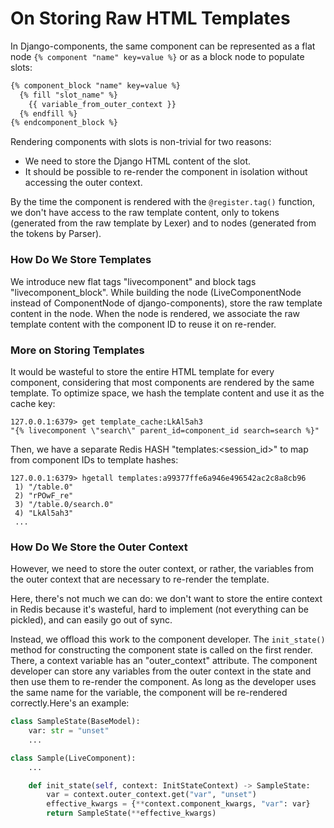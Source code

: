 # On Storing Raw HTML Templates

In Django-components, the same component can be represented as a flat node `{% component "name" key=value %}` or as a block node to populate slots:

```html
{% component_block "name" key=value %}
  {% fill "slot_name" %}
    {{ variable_from_outer_context }}
  {% endfill %}
{% endcomponent_block %}
```

Rendering components with slots is non-trivial for two reasons:

- We need to store the Django HTML content of the slot.
- It should be possible to re-render the component in isolation without accessing the outer context.

By the time the component is rendered with the `@register.tag()` function, we don't have access to the raw template content, only to tokens (generated from the raw template by Lexer) and to nodes (generated from the tokens by Parser).

### How Do We Store Templates

We introduce new flat tags "livecomponent" and block tags "livecomponent_block". While building the node (LiveComponentNode instead of ComponentNode of django-components), store the raw template content in the node. When the node is rendered, we associate the raw template content with the component ID to reuse it on re-render.

### More on Storing Templates

It would be wasteful to store the entire HTML template for every component, considering that most components are rendered by the same template. To optimize space, we hash the template content and use it as the cache key:

```redis
127.0.0.1:6379> get template_cache:LkAl5ah3
"{% livecomponent \"search\" parent_id=component_id search=search %}"
```

Then, we have a separate Redis HASH "templates:<session_id>" to map from component IDs to template hashes:

```redis
127.0.0.1:6379> hgetall templates:a99377ffe6a946e496542ac2c8a8cb96
 1) "/table.0"
 2) "rPOwF_re"
 3) "/table.0/search.0"
 4) "LkAl5ah3"
 ...
```

### How Do We Store the Outer Context

However, we need to store the outer context, or rather, the variables from the outer context that are necessary to re-render the template.

Here, there's not much we can do: we don't want to store the entire context in Redis because it's wasteful, hard to implement (not everything can be pickled), and can easily go out of sync.

Instead, we offload this work to the component developer. The `init_state()` method for constructing the component state is called on the first render. There, a context variable has an "outer_context" attribute. The component developer can store any variables from the outer context in the state and then use them to re-render the component. As long as the developer uses the same name for the variable, the component will be re-rendered correctly.Here's an example:

```python
class SampleState(BaseModel):
    var: str = "unset"
    ...

class Sample(LiveComponent):
    ...

    def init_state(self, context: InitStateContext) -> SampleState:
        var = context.outer_context.get("var", "unset")
        effective_kwargs = {**context.component_kwargs, "var": var}
        return SampleState(**effective_kwargs)
```

